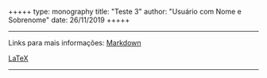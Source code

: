 +++++
type: monography
title: "Teste 3"
author: "Usuário com Nome e Sobrenome"
date: 26/11/2019
+++++
*****
Links para mais informações:
[Markdown](https://www.markdownguide.org/)

[LaTeX](https://www.latex-project.org/)
*****